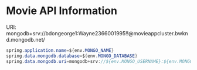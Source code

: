 # Movie API Information

URI:  mongodb+srv://bdongeorge1:Wayne2366001995!!@movieappcluster.bwknd.mongodb.net/



```java
spring.application.name=${env.MONGO_NAME}
spring.data.mongodb.database=${env.MONGO_DATABASE}
spring.data.mongodb.uri=mongodb+srv://${env.MONGO_USERNAME}:${env.MONGO_PASSWORD}@${env.MONGO_CLUSTER}
```